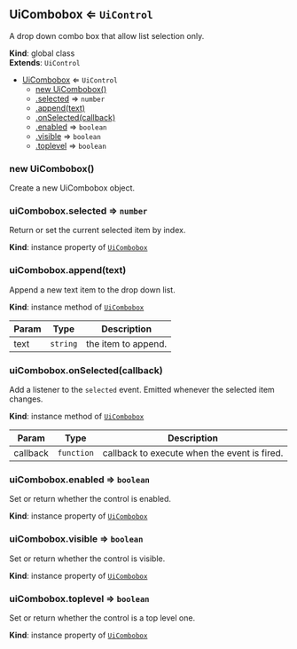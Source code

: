 <a name="UiCombobox"></a>

## UiCombobox ⇐ <code>UiControl</code>
A drop down combo box that allow list selection only.

**Kind**: global class  
**Extends**: <code>UiControl</code>  

* [UiCombobox](#UiCombobox) ⇐ <code>UiControl</code>
    * [new UiCombobox()](#new_UiCombobox_new)
    * [.selected](#UiCombobox+selected) ⇒ <code>number</code>
    * [.append(text)](#UiCombobox+append)
    * [.onSelected(callback)](#UiCombobox+onSelected)
    * [.enabled](#) ⇒ <code>boolean</code>
    * [.visible](#) ⇒ <code>boolean</code>
    * [.toplevel](#) ⇒ <code>boolean</code>

<a name="new_UiCombobox_new"></a>

### new UiCombobox()
Create a new UiCombobox object.

<a name="UiCombobox+selected"></a>

### uiCombobox.selected ⇒ <code>number</code>
Return or set the current selected item by index.

**Kind**: instance property of [<code>UiCombobox</code>](#UiCombobox)  
<a name="UiCombobox+append"></a>

### uiCombobox.append(text)
Append a new text item to the drop down list.

**Kind**: instance method of [<code>UiCombobox</code>](#UiCombobox)  

| Param | Type | Description |
| --- | --- | --- |
| text | <code>string</code> | the item to append. |

<a name="UiCombobox+onSelected"></a>

### uiCombobox.onSelected(callback)
Add a listener to the `selected` event. Emitted whenever the selected
item changes.

**Kind**: instance method of [<code>UiCombobox</code>](#UiCombobox)  

| Param | Type | Description |
| --- | --- | --- |
| callback | <code>function</code> | callback to execute when the event is fired. |

<a name=""></a>

### uiCombobox.enabled ⇒ <code>boolean</code>
Set or return whether the control is enabled.

**Kind**: instance property of [<code>UiCombobox</code>](#UiCombobox)  
<a name=""></a>

### uiCombobox.visible ⇒ <code>boolean</code>
Set or return whether the control is visible.

**Kind**: instance property of [<code>UiCombobox</code>](#UiCombobox)  
<a name=""></a>

### uiCombobox.toplevel ⇒ <code>boolean</code>
Set or return whether the control is a top level one.

**Kind**: instance property of [<code>UiCombobox</code>](#UiCombobox)  
